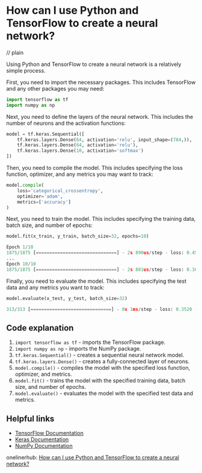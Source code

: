 # How can I use Python and TensorFlow to create a neural network?
// plain

Using Python and TensorFlow to create a neural network is a relatively simple process.

First, you need to import the necessary packages. This includes TensorFlow and any other packages you may need:

```python
import tensorflow as tf
import numpy as np
```

Next, you need to define the layers of the neural network. This includes the number of neurons and the activation functions:

```python
model = tf.keras.Sequential([
    tf.keras.layers.Dense(64, activation='relu', input_shape=(784,)),
    tf.keras.layers.Dense(64, activation='relu'),
    tf.keras.layers.Dense(10, activation='softmax')
])
```

Then, you need to compile the model. This includes specifying the loss function, optimizer, and any metrics you may want to track:

```python
model.compile(
    loss='categorical_crossentropy',
    optimizer='adam',
    metrics=['accuracy']
)
```

Next, you need to train the model. This includes specifying the training data, batch size, and number of epochs:

```python
model.fit(x_train, y_train, batch_size=32, epochs=10)

Epoch 1/10
1875/1875 [==============================] - 2s 890us/step - loss: 0.4555 - accuracy: 0.8357
...
Epoch 10/10
1875/1875 [==============================] - 2s 881us/step - loss: 0.1652 - accuracy: 0.9456
```

Finally, you need to evaluate the model. This includes specifying the test data and any metrics you want to track:

```python
model.evaluate(x_test, y_test, batch_size=32)

313/313 [==============================] - 0s 1ms/step - loss: 0.3520 - accuracy: 0.8975
```

## Code explanation


1. `import tensorflow as tf` - imports the TensorFlow package.
2. `import numpy as np` - imports the NumPy package.
3. `tf.keras.Sequential()` - creates a sequential neural network model.
4. `tf.keras.layers.Dense()` - creates a fully-connected layer of neurons.
5. `model.compile()` - compiles the model with the specified loss function, optimizer, and metrics.
6. `model.fit()` - trains the model with the specified training data, batch size, and number of epochs.
7. `model.evaluate()` - evaluates the model with the specified test data and metrics.

## Helpful links

- [TensorFlow Documentation](https://www.tensorflow.org/api_docs/python/tf)
- [Keras Documentation](https://keras.io/api/)
- [NumPy Documentation](https://numpy.org/doc/stable/)

onelinerhub: [How can I use Python and TensorFlow to create a neural network?](https://onelinerhub.com/python-tensorflow/how-can-i-use-python-and-tensorflow-to-create-a-neural-network-1687082129)